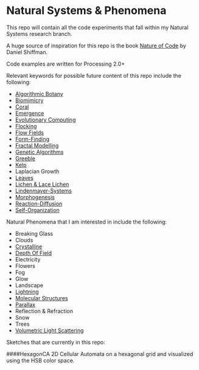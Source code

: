 Natural Systems & Phenomena
=======================

This repo will contain all the code experiments that fall within my Natural Systems research branch.

A huge source of inspiration for this repo is the book [Nature of Code](http://natureofcode.com/book/) by Daniel Shiffman.

Code examples are written for Processing 2.0+

Relevant keywords for possible future content of this repo include the following:

- [Algorithmic Botany](http://algorithmicbotany.org/papers/)
- [Biomimicry](http://en.wikipedia.org/wiki/Biomimicry)
- [Coral](http://en.wikipedia.org/wiki/Coral)
- [Emergence](http://en.wikipedia.org/wiki/Emergence)
- [Evolutionary Computing](http://en.wikipedia.org/wiki/Evolutionary_computation)
- [Flocking](http://en.wikipedia.org/wiki/Flocking_%28behavior%29)
- [Flow Fields](http://en.wikipedia.org/wiki/Vector_field)
- [Form-Finding](http://en.wikipedia.org/wiki/Stretched_grid_method)
- [Fractal Modelling](http://en.wikipedia.org/wiki/Fractal)
- [Genetic Algorithms](http://en.wikipedia.org/wiki/Genetic_algorithm)
- [Greeble](http://en.wikipedia.org/wiki/Greeble)
- [Kelp](http://en.wikipedia.org/wiki/Kelp)
- Laplacian Growth
- [Leaves](http://en.wikipedia.org/wiki/Leaves)
- [Lichen & Lace Lichen](http://en.wikipedia.org/wiki/Lichen)
- [Lindenmayer-Systems](http://en.wikipedia.org/wiki/L-system)
- [Morphogenesis](http://en.wikipedia.org/wiki/Morphogenesis)
- [Reaction-Diffusion](http://en.wikipedia.org/wiki/Reaction-diffusion)
- [Self-Organization](http://en.wikipedia.org/wiki/Self-Organization)

Natural Phenomena that I am interested in include the following:

- Breaking Glass
- Clouds
- [Crystalline](http://en.wikipedia.org/wiki/Crystals)
- [Depth Of Field](http://en.wikipedia.org/wiki/Depth_of_field)
- Electricity
- Flowers
- Fog
- Glow
- Landscape
- [Lightning](http://en.wikipedia.org/wiki/Lightning)
- [Molecular Structures](http://en.wikipedia.org/wiki/Molecular_structures)
- [Parallax](http://en.wikipedia.org/wiki/Parallax)
- Reflection & Refraction
- Snow
- Trees
- [Volumetric Light Scattering](http://http.developer.nvidia.com/GPUGems3/gpugems3_ch13.html)

Sketches that are currently in this repo:

####HexagonCA
2D Cellular Automata on a hexagonal grid and visualized using the HSB color space.
